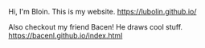 Hi, I'm Bloin. This is my website.
https://lubolin.github.io/


Also checkout my friend Bacen! He draws cool stuff.
https://bacenl.github.io/index.html